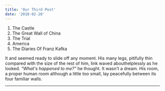 ```yaml
---
title: 'Our Third Post'
date: '2018-02-20'
---
```


1.  The Castle
2.  The Great Wall of China
3.  The Trial
4.  America
5.  The Diaries Of Franz Kafka

It and seemed ready to slide off any moment. His many legs, pitifully thin compared with the size of the rest of him, link waved abouthelplessly as he looked. <cite>“What's happened to me?”</cite> he thought. It wasn't a dream. His room, a proper human room although a little too small, lay peacefully between its four familiar walls.</p>

---

